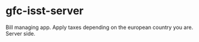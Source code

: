 # gfc-isst-server
Bill managing app. Apply taxes depending on the european country you are. Server side.
